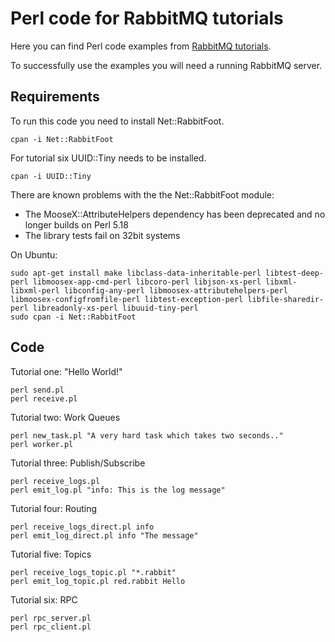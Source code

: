 # Perl code for RabbitMQ tutorials

Here you can find Perl code examples from [RabbitMQ
tutorials](https://www.rabbitmq.com/getstarted.html).

To successfully use the examples you will need a running RabbitMQ server.

## Requirements

To run this code you need to install Net::RabbitFoot.

    cpan -i Net::RabbitFoot

For tutorial six UUID::Tiny needs to be installed.

    cpan -i UUID::Tiny

There are known problems with the the Net::RabbitFoot module:

* The MooseX::AttributeHelpers dependency has been deprecated and no longer builds on Perl 5.18
* The library tests fail on 32bit systems

On Ubuntu:

    sudo apt-get install make libclass-data-inheritable-perl libtest-deep-perl libmoosex-app-cmd-perl libcoro-perl libjson-xs-perl libxml-libxml-perl libconfig-any-perl libmoosex-attributehelpers-perl libmoosex-configfromfile-perl libtest-exception-perl libfile-sharedir-perl libreadonly-xs-perl libuuid-tiny-perl
    sudo cpan -i Net::RabbitFoot

## Code

Tutorial one: "Hello World!"

    perl send.pl
    perl receive.pl


Tutorial two: Work Queues

    perl new_task.pl "A very hard task which takes two seconds.."
    perl worker.pl


Tutorial three: Publish/Subscribe

    perl receive_logs.pl
    perl emit_log.pl "info: This is the log message"


Tutorial four: Routing

    perl receive_logs_direct.pl info
    perl emit_log_direct.pl info "The message"


Tutorial five: Topics

    perl receive_logs_topic.pl "*.rabbit"
    perl emit_log_topic.pl red.rabbit Hello


Tutorial six: RPC

    perl rpc_server.pl
    perl rpc_client.pl
